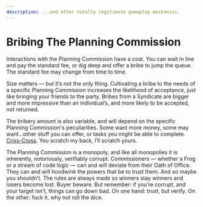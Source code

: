 ```yaml
---
description: ...and other totally legitimate gameplay mechanics.
---
```


# Bribing The Planning Commission

Interactions with the Planning Commission have a cost. You can wait in line and pay the standard fee, or dig deep and offer a bribe to jump the queue. The standard fee may change from time to time.&#x20;

Size matters — but it’s not the only thing. Cultivating a bribe to the needs of a specific Planning Commission increases the likelihood of acceptance, just like bringing your friends to the party. Bribes from a Syndicate are bigger and more impressive than an individual’s, and more likely to be accepted, not returned.

The bribery amount is also variable, and will depend on the specific Planning Commission's peculiarities. Some want more money, some may want…other stuff you can offer, or tasks you might be able to complete. [Criss-Cross](https://youtu.be/lqqspC4Sf50). You scratch my back, I’ll scratch yours.

The Planning Commission is a monopoly, and like all monopolies it is inherently, notoriously, verifiably corrupt. Commissioners — whether a Frog or a stream of code logic — can and will deviate from their Oath of Office. They can and will hoodwink the powers that be to trust them. And so maybe you shouldn’t. The rules are always made so winners stay winners and losers become lost. Buyer beware. But remember: if you’re corrupt, and your target isn’t, things can go down bad. On one hand: trust, but verify. On the other: fuck it, why not roll the dice.
